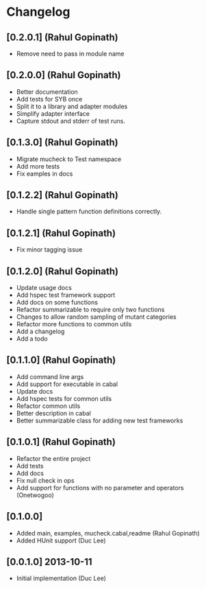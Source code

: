 # Changelog

## [0.2.0.1] (Rahul Gopinath)
  * Remove need to pass in module name

## [0.2.0.0] (Rahul Gopinath)
  * Better documentation
  * Add tests for SYB once
  * Split it to a library and adapter modules
  * Simplify adapter interface
  * Capture stdout and stderr of test runs.

## [0.1.3.0] (Rahul Gopinath)
  * Migrate mucheck to Test namespace
  * Add more tests
  * Fix eamples in docs

## [0.1.2.2] (Rahul Gopinath)
  * Handle single pattern function definitions correctly.

## [0.1.2.1] (Rahul Gopinath)
  * Fix minor tagging issue

## [0.1.2.0] (Rahul Gopinath)
  * Update usage docs
  * Add hspec test framework support
  * Add docs on some functions
  * Refactor summarizable to require only two functions
  * Changes to allow random sampling of mutant categories
  * Refactor more functions to common utils
  * Add a changelog
  * Add a todo

## [0.1.1.0] (Rahul Gopinath)
  * Add command line args
  * Add support for executable in cabal
  * Update docs
  * Add hspec tests for common utils
  * Refactor common utils
  * Better description in cabal
  * Better summarizable class for adding new test frameworks

## [0.1.0.1] (Rahul Gopinath)
  * Refactor the entire project
  * Add tests
  * Add docs
  * Fix null check in ops
  * Add support for functions with no parameter and operators (Onetwogoo)

## [0.1.0.0]
  * Added main, examples, mucheck.cabal,readme (Rahul Gopinath)
  * Added HUnit support (Duc Lee)

## [0.0.1.0] 2013-10-11
  * Initial implementation (Duc Lee)
